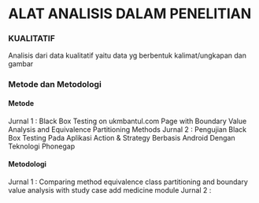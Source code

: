 # ALAT ANALISIS DALAM PENELITIAN

### KUALITATIF
Analisis dari data kualitatif yaitu data yg berbentuk kalimat/ungkapan dan gambar

### Metode dan Metodologi

#### Metode
Jurnal 1 :     Black Box Testing on ukmbantul.com Page with Boundary Value Analysis and Equivalence Partitioning Methods
Jurnal 2 :     Pengujian Black Box Testing Pada Aplikasi Action & Strategy Berbasis Android Dengan Teknologi Phonegap 

#### Metodologi
Jurnal 1 : Comparing method equivalence class partitioning and boundary value analysis with study case add medicine module
Jurnal 2 : 
